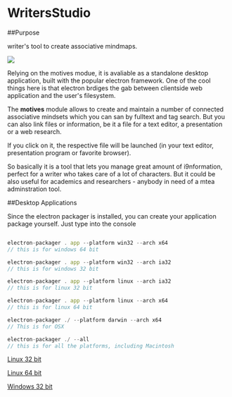 # WritersStudio

##Purpose

 writer's tool to create associative mindmaps.

<img src="http://burckhardt.ludicmedia.de/Motives.png">

Relying on the motives modue, it is avaliable as a standalone desktop application, built with the popular electron framework.
One of the cool things here is that electron brdiges the gab between clientside web application and the user's filesystem.

The **motives** module allows to create and maintain a number of connected associative mindsets which you can san by fulltext and tag search.
But you can also link files or information, be it a file for a text editor, a presentation or a web research.

If you click on it, the respective file will be launched (in your text editor, presentation program or favorite browser).

So basically it is a tool that lets you manage great amount of i9nformation, perfect for a writer who takes care of a lot of characters. 
But it could be also useful for academics and researchers - anybody in need of a mtea adminstration tool.      



##Desktop Applications

Since the electron packager is installed, you can create your application package yourself.
Just type into the console


```javascript

electron-packager . app --platform win32 --arch x64 
// this is for windows 64 bit 

electron-packager . app --platform win32 --arch ia32
// this is for windows 32 bit 

electron-packager . app --platform linux --arch ia32
// this is for linux 32 bit

electron-packager . app --platform linux --arch x64
// this is for linux 64 bit

electron-packager ./ --platform darwin --arch x64
// This is for OSX

electron-packager ./ --all
// this is for all the platforms, including Macintosh

``` 


[Linux 32 bit](https://github.com/Phalanstere/WritersStudioLinux_32bit)

[Linux 64 bit](https://github.com/Phalanstere/WritersStudioLinux_64bit)

[Windows 32 bit](https://github.com/Phalanstere/WritersStudioWindows_32bit)